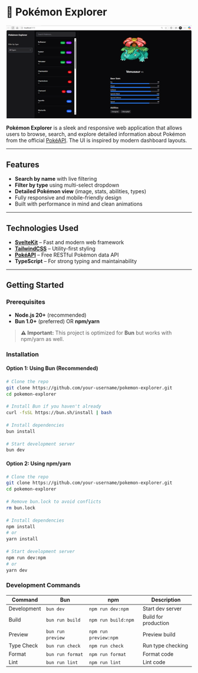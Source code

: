 # 🧭 Pokémon Explorer

![App Screenshot](static/screenshot.png)

**Pokémon Explorer** is a sleek and responsive web application that allows users to browse, search, and explore detailed information about Pokémon from the official [PokéAPI](https://pokeapi.co/). The UI is inspired by modern dashboard layouts.

---

##  Features

-  **Search by name** with live filtering
-  **Filter by type** using multi-select dropdown
-  **Detailed Pokémon view** (image, stats, abilities, types)
-   Fully responsive and mobile-friendly design
-   Built with performance in mind and clean animations

---

## Technologies Used

- **[SvelteKit](https://kit.svelte.dev/)** – Fast and modern web framework
- **[TailwindCSS](https://tailwindcss.com/)** – Utility-first styling
- **[PokéAPI](https://pokeapi.co/)** – Free RESTful Pokémon data API
- **TypeScript** – For strong typing and maintainability

---

## Getting Started

### Prerequisites

- **Node.js 20+** (recommended)
- **Bun 1.0+** (preferred) OR **npm/yarn**

> **⚠️ Important:** This project is optimized for **Bun** but works with npm/yarn as well.

### Installation

#### Option 1: Using Bun (Recommended)
```bash
# Clone the repo
git clone https://github.com/your-username/pokemon-explorer.git
cd pokemon-explorer

# Install Bun if you haven't already
curl -fsSL https://bun.sh/install | bash

# Install dependencies
bun install

# Start development server
bun dev
```

#### Option 2: Using npm/yarn
```bash
# Clone the repo
git clone https://github.com/your-username/pokemon-explorer.git
cd pokemon-explorer

# Remove bun.lock to avoid conflicts
rm bun.lock

# Install dependencies
npm install
# or
yarn install

# Start development server
npm run dev:npm
# or
yarn dev
```

### Development Commands

| Command | Bun | npm | Description |
|---------|-----|-----|-------------|
| Development | `bun dev` | `npm run dev:npm` | Start dev server |
| Build | `bun run build` | `npm run build:npm` | Build for production |
| Preview | `bun run preview` | `npm run preview:npm` | Preview build |
| Type Check | `bun run check` | `npm run check` | Run type checking |
| Format | `bun run format` | `npm run format` | Format code |
| Lint | `bun run lint` | `npm run lint` | Lint code |
